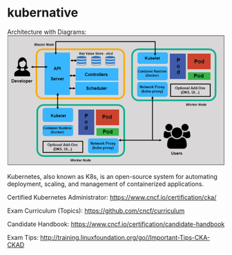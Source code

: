 # kubernative



Architecture with Diagrams: 
![ScreenShot](https://github.com/kumarrkslinux/kubernative/blob/main/Architecture%20with%20Diagrams.PNG)

Kubernetes, also known as K8s, is an open-source system for automating deployment, scaling, and management of containerized applications.



Certified Kubernetes Administrator: https://www.cncf.io/certification/cka/

Exam Curriculum (Topics): https://github.com/cncf/curriculum

Candidate Handbook: https://www.cncf.io/certification/candidate-handbook

Exam Tips: http://training.linuxfoundation.org/go//Important-Tips-CKA-CKAD

